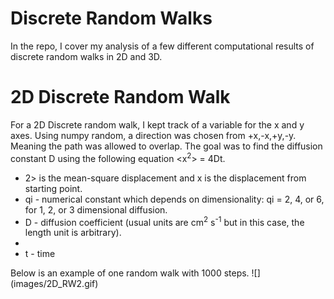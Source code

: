 # Discrete Random Walks
In the repo, I cover my analysis of a few different computational results of discrete random walks in 2D and 3D.

# 2D Discrete Random Walk
For a 2D Discrete random walk, I kept track of a variable for the x and y axes. Using numpy random, a direction was chosen from +x,-x,+y,-y. Meaning the path was allowed to overlap. The goal was to find the diffusion constant D using the following equation <x<sup>2</sup>> = 4Dt. 
<ul>
  <li><x<sup>2</sup>> is the mean-square displacement and x is the displacement from starting point.</li>
  <li>qi - numerical constant which depends on dimensionality: qi = 2, 4, or 6, for 1, 2, or 3 dimensional diffusion.</li>
  <li>D - diffusion coefficient (usual units are cm<sup>2</sup> s<sup>-1</sup> but in this case, the length unit is arbitrary).<li>
  <li>t - time</li>
</ul>
Below is an example of one random walk with 1000 steps.
![](images/2D_RW2.gif)
